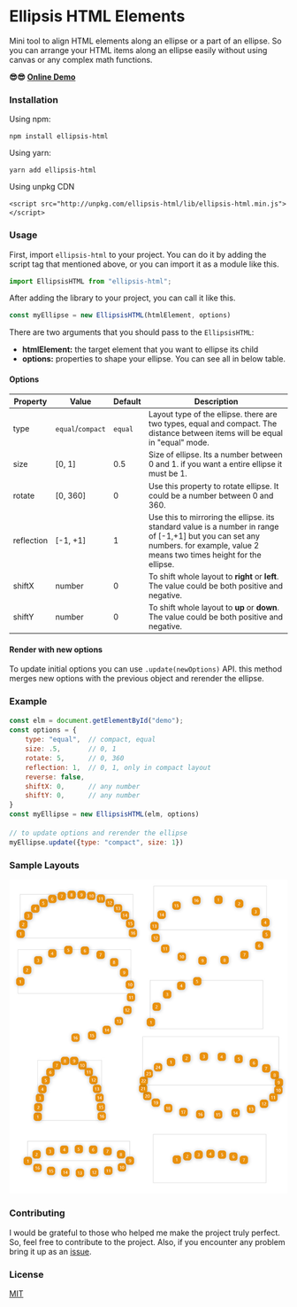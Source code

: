 # Ellipsis HTML Elements

Mini tool to align HTML elements along an ellipse or a part of an ellipse. So you can arrange your HTML items along an
 ellipse easily without using canvas or any complex math functions.

**😎😎 [Online Demo](https://behnamazimi.github.io/ellipsis-html/)**

### Installation

Using npm:
```
npm install ellipsis-html
```

Using yarn:
```
yarn add ellipsis-html
```

Using unpkg CDN
```
<script src="http://unpkg.com/ellipsis-html/lib/ellipsis-html.min.js"></script>
```

### Usage
First, import `ellipsis-html` to your project. You can do it by adding the script tag that mentioned above, or you can
 import it as a module like this.
```javascript
import EllipsisHTML from "ellipsis-html";
``` 
 
After adding the library to your project, you can call it like this.
```javascript
const myEllipse = new EllipsisHTML(htmlElement, options)
``` 

There are two arguments that you should pass to the `EllipsisHTML`:
* **htmlElement:** the target element that you want to ellipse its child
* **options:** properties to shape your ellipse. You can see all in below table. 

#### Options

Property | Value | Default | Description
--- | --- | --- | ---
type | `equal`/`compact` | `equal` | Layout type of the ellipse. there are two types, equal and compact. The distance between items will be equal in "equal" mode. 
size | [0, 1] | 0.5 | Size of ellipse. Its a number between 0 and 1. if you want a entire ellipse it must be 1.
rotate | [0, 360] | 0 | Use this property to rotate ellipse. It could be a number between 0 and 360.  
reflection | [-1, +1] | 1 | Use this to mirroring the ellipse. its standard value is a number in range of [-1,+1] but you can set any numbers. for example, value 2 means two times height for the ellipse.   
shiftX | number | 0 | To shift whole layout to **right** or **left**. The value could be both positive and negative.
shiftY | number | 0 | To shift whole layout to **up** or **down**. The value could be both positive and negative.   

#### Render with new options
To update initial options you can use `.update(newOptions)` API. this method merges new options with the previous object 
and rerender the ellipse.   

### Example
```javascript
const elm = document.getElementById("demo");
const options = {
    type: "equal",  // compact, equal
    size: .5,       // 0, 1
    rotate: 5,      // 0, 360
    reflection: 1,  // 0, 1, only in compact layout
    reverse: false, 
    shiftX: 0,      // any number
    shiftY: 0,      // any number
}
const myEllipse = new EllipsisHTML(elm, options)

// to update options and rerender the ellipse
myEllipse.update({type: "compact", size: 1})
``` 

### Sample Layouts
![Ellipsis elements samples](./demo/samples.jpg)

### Contributing
I would be grateful to those who helped me make the project truly perfect. So, feel free to contribute to the project. 
Also, if you encounter any problem bring it up as an [issue](https://github.com/behnamazimi/ellipsis-html/issues/new).  

### License

[MIT](https://github.com/behnamazimi/ellipsis-html/blob/master/LICENSE)
